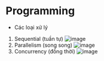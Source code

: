 # Programming

- Các loại xử lý

1. Sequential (tuần tự)
   ![image](https://res.cloudinary.com/kori/image/upload/v1618723069/blogs/programming/1.png)
2. Parallelism (song song)
   ![image](https://res.cloudinary.com/kori/image/upload/v1618723069/blogs/programming/2.png)
3. Concurrency (đồng thời)
   ![image](https://res.cloudinary.com/kori/image/upload/v1618723069/blogs/programming/3.png)
